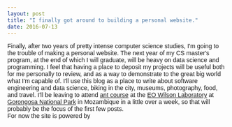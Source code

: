 ```yaml
---
layout: post
title: "I finally got around to building a personal website."
date: 2016-07-13
---
```


<p style = "font-family: helvetica; font-size: 100%;"> Finally, after two years of pretty intense computer science studies, I'm going to the trouble of making a 
personal website. The next year of my CS master's program, at the end of which I will graduate, 
will be heavy on data science and programming. I feel that having a place to deposit my projects will be 
useful both for me personally to review, and as a way to demonstrate to the great big world what I'm 
capable of. I'll use this blog as a place to write about software engineering and data science, 
biking in the city, museums, photography, food, and travel. I'll be leaving to attend <a href="https://www.calacademy.org/scientists/ant-course"> ant course</a>
at the <a href="http://www.gorongosa.org/our-story/science/information-scientists/wilson-lab"> EO Wilson Laboratory</a>
at <a href="http://www.gorongosa.org/"> Gorongosa National Park</a> in Mozambique in a little
over a week, so that will probably be the focus of the first few posts.
<br/>
For now the site is powered by <a href="http://jekyllrb.com> Jeckyll</a> and I can use Markdown to author 
my posts. 
</p>